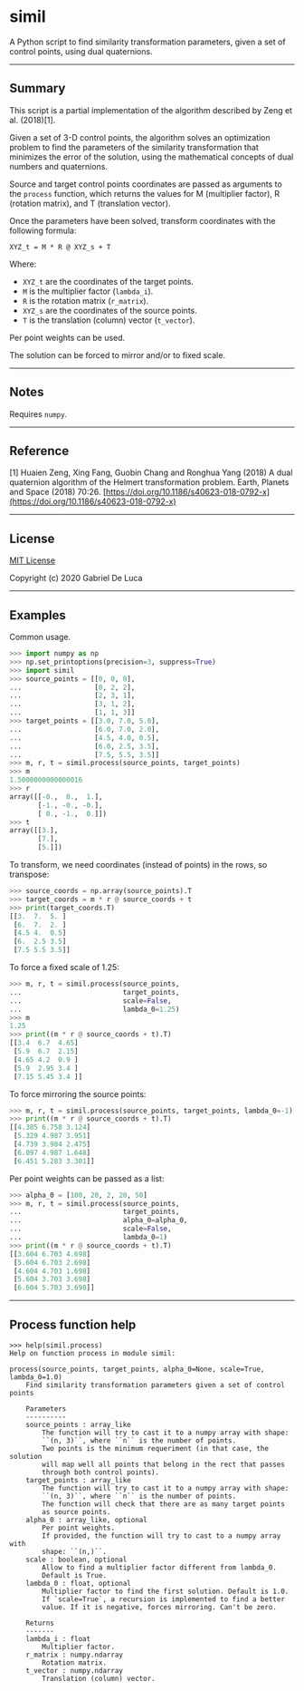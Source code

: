 # simil

A Python script to find similarity transformation parameters, given a set of control points, using dual quaternions.

----
## Summary

This script is a partial implementation of the algorithm described by
Zeng et al. (2018)[1].

Given a set of 3-D control points, the algorithm solves an optimization
problem to find the parameters of the similarity transformation
that minimizes the error of the solution, using the mathematical
concepts of dual numbers and quaternions.

Source and target control points coordinates are passed as arguments to
the `process` function, which returns the values for M (multiplier
factor), R (rotation matrix), and T (translation vector).

Once the parameters have been solved, transform coordinates with the
following formula:
    
```
XYZ_t = M * R @ XYZ_s + T
```   
Where:
- ``XYZ_t`` are the coordinates of the target points.
- ``M`` is the multiplier factor (`lambda_i`).
- ``R`` is the rotation matrix (`r_matrix`).
- ``XYZ_s`` are the coordinates of the source points.
- ``T`` is the translation (column) vector (`t_vector`).

Per point weights can be used.  

The solution can be forced to mirror and/or to fixed scale.  

----

## Notes

Requires `numpy`.

----

## Reference


[1] Huaien Zeng, Xing Fang, Guobin Chang and Ronghua Yang (2018)
A dual quaternion algorithm of the Helmert transformation problem.
Earth, Planets and Space (2018) 70:26.
[https://doi.org/10.1186/s40623-018-0792-x](https://doi.org/10.1186/s40623-018-0792-x)

----  

## License

[MIT License](https://github.com/gabriel-de-luca/simil/raw/master/LICENSE)

Copyright (c) 2020 Gabriel De Luca

----

## Examples

Common usage.

```python
>>> import numpy as np
>>> np.set_printoptions(precision=3, suppress=True)
>>> import simil
>>> source_points = [[0, 0, 0],
...                  [0, 2, 2],
...                  [2, 3, 1],
...                  [3, 1, 2],
...                  [1, 1, 3]]
>>> target_points = [[3.0, 7.0, 5.0],
...                  [6.0, 7.0, 2.0],
...                  [4.5, 4.0, 0.5],
...                  [6.0, 2.5, 3.5],
...                  [7.5, 5.5, 3.5]]
>>> m, r, t = simil.process(source_points, target_points)
>>> m
1.5000000000000016
>>> r
array([[-0.,  0.,  1.],
       [-1., -0., -0.],
       [ 0., -1.,  0.]])
>>> t
array([[3.],
       [7.],
       [5.]])
```

To transform, we need coordinates (instead of points) in the rows,
so transpose:

```python
>>> source_coords = np.array(source_points).T
>>> target_coords = m * r @ source_coords + t
>>> print(target_coords.T)
[[3.  7.  5. ]
 [6.  7.  2. ]
 [4.5 4.  0.5]
 [6.  2.5 3.5]
 [7.5 5.5 3.5]]
```

To force a fixed scale of 1.25:

```python
>>> m, r, t = simil.process(source_points,
...                         target_points, 
...                         scale=False, 
...                         lambda_0=1.25)
>>> m
1.25
>>> print((m * r @ source_coords + t).T)
[[3.4  6.7  4.65]
 [5.9  6.7  2.15]
 [4.65 4.2  0.9 ]
 [5.9  2.95 3.4 ]
 [7.15 5.45 3.4 ]]
```

To force mirroring the source points: 

```python
>>> m, r, t = simil.process(source_points, target_points, lambda_0=-1)
>>> print((m * r @ source_coords + t).T)
[[4.385 6.758 3.124]
 [5.329 4.987 3.951]
 [4.739 3.984 2.475]
 [6.097 4.987 1.648]
 [6.451 5.283 3.301]]
```

Per point weights can be passed as a list:

```python
>>> alpha_0 = [100, 20, 2, 20, 50]
>>> m, r, t = simil.process(source_points,
...                         target_points,
...                         alpha_0=alpha_0,
...                         scale=False,
...                         lambda_0=1)
>>> print((m * r @ source_coords + t).T)
[[3.604 6.703 4.698]
 [5.604 6.703 2.698]
 [4.604 4.703 1.698]
 [5.604 3.703 3.698]
 [6.604 5.703 3.698]]
```

----  

## Process function help

```
>>> help(simil.process)
Help on function process in module simil:

process(source_points, target_points, alpha_0=None, scale=True, lambda_0=1.0)
    Find similarity transformation parameters given a set of control points

    Parameters
    ----------
    source_points : array_like
        The function will try to cast it to a numpy array with shape:
        ``(n, 3)``, where ``n`` is the number of points.
        Two points is the minimum requeriment (in that case, the solution
        will map well all points that belong in the rect that passes
        through both control points).
    target_points : array_like
        The function will try to cast it to a numpy array with shape:
        ``(n, 3)``, where ``n`` is the number of points.
        The function will check that there are as many target points
        as source points.
    alpha_0 : array_like, optional
        Per point weights.
        If provided, the function will try to cast to a numpy array with
        shape: ``(n,)``.
    scale : boolean, optional
        Allow to find a multiplier factor different from lambda_0.
        Default is True.
    lambda_0 : float, optional
        Multiplier factor to find the first solution. Default is 1.0.
        If `scale=True`, a recursion is implemented to find a better
        value. If it is negative, forces mirroring. Can't be zero.

    Returns
    -------
    lambda_i : float
        Multiplier factor.
    r_matrix : numpy.ndarray
        Rotation matrix.
    t_vector : numpy.ndarray
        Translation (column) vector.
```

